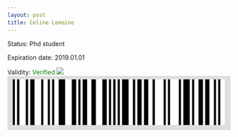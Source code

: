 ```yaml
---
layout: post
title: Celine Lemoine
---
```


Status: Phd student

Expiration date: 2019.01.01

Validity: <font color="green"> Verified</font> 
![](/members/img/Celine_Lemoine.png)
![](/members/img/bar.png)
